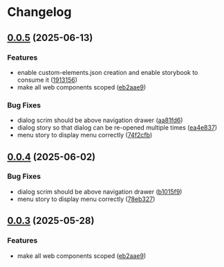 # Changelog

## [0.0.5](https://github.com/OMICRONEnergyOSS/oscd-ui/compare/oscd-ui-v0.0.4...oscd-ui-v0.0.5) (2025-06-13)


### Features

* enable custom-elements.json creation and enable storybook to consume it ([1913156](https://github.com/OMICRONEnergyOSS/oscd-ui/commit/1913156ec5566efbf74e049fa44cff6ff808a680))
* make all web components scoped ([eb2aae9](https://github.com/OMICRONEnergyOSS/oscd-ui/commit/eb2aae95162482a1103501c2e692fd039e70a4fc))


### Bug Fixes

* dialog scrim should be above navigation drawer ([aa81fd6](https://github.com/OMICRONEnergyOSS/oscd-ui/commit/aa81fd69a3249d0e186ac68eb16fb16fa386a37f))
* dialog story so that dialog can be re-opened multiple times ([ea4e837](https://github.com/OMICRONEnergyOSS/oscd-ui/commit/ea4e837ffe018a63f3afd67cf8e80822d72ac780))
* menu story to display menu correctly ([74f2cfb](https://github.com/OMICRONEnergyOSS/oscd-ui/commit/74f2cfb4a2dd7f65aa8d311761979444b890b5ac))

## [0.0.4](https://github.com/OMICRONEnergyOSS/oscd-ui/compare/oscd-ui-v0.0.3...oscd-ui-v0.0.4) (2025-06-02)


### Bug Fixes

* dialog scrim should be above navigation drawer ([b1015f9](https://github.com/OMICRONEnergyOSS/oscd-ui/commit/b1015f9e2cd0f8182a239abfd9baab5719d6e6a9))
* menu story to display menu correctly ([78eb327](https://github.com/OMICRONEnergyOSS/oscd-ui/commit/78eb327b096af6a402bb86b8162d3f74ca11a6a6))

## [0.0.3](https://github.com/OMICRONEnergyOSS/oscd-ui/compare/oscd-ui-v0.0.2...oscd-ui-v0.0.3) (2025-05-28)


### Features

* make all web components scoped ([eb2aae9](https://github.com/OMICRONEnergyOSS/oscd-ui/commit/eb2aae95162482a1103501c2e692fd039e70a4fc))
